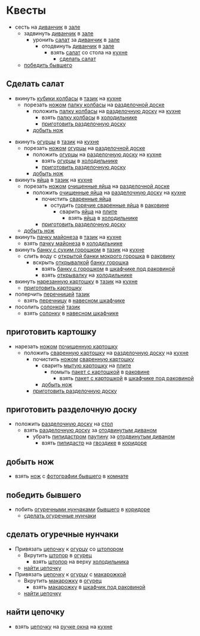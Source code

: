 # Квесты

* сесть на [диванчик](./locations/hall/decors/couch.md) в [зале](./locations/hall/index.md)
  * задвинуть [диванчик](./locations/hall/decors/couch.md) в [зале](./locations/hall/index.md)
    * уронить [салат](./items/salad.md) за [диванчик](./locations/hall/decors/couch.md) в [зале](./locations/hall/index.md)
      * отодвинуть [диванчик](./locations/hall/decors/couch.md) в [зале](./locations/hall/index.md)
        * взять [салат](./items/salad.md) со стола на [кухне](./locations/kitchen/index.md)
          * [сделать салат](#сделать-салат)
  * [победить бывшего](#победить-бывшего)

## Сделать салат

* вкинуть [кубики колбасы](./items/sausage.md) в [тазик](./locations/kitchen/decors/bowl.md) на [кухне](./locations/kitchen/index.md)
  * порезать [ножом](./items/knife.md) [палку колбасы](./items/potato.md) на [разделочной доске](./items/cutting-board.md)
    * положить [палку колбасы](./items/potato.md) на [разделочную доску](./items/cutting-board.md) на [кухне](./locations/kitchen/index.md)
      * взять [палку колбасы](./items/sausage.md) в [холодильнике](./locations/kitchen/decors/fridge.md)
      * [приготовить разделочную доску](#приготовить-разделочную-доску)
    * [добыть нож](#добыть-нож)
<!-- todo: переименовать огурцы в огурец -->
* вкинуть [огурцы](./items/cucumbers.md) в [тазик](./locations/kitchen/decors/bowl.md) на [кухне](./locations/kitchen/index.md)
  * порезать [ножом](./items/knife.md) [огурцы](./items/cucumbers.md) на [разделочной доске](./items/cutting-board.md)
    * положить [огурцы](./items/cucumbers.md) на [разделочную доску](./items/cutting-board.md) на [кухне](./locations/kitchen/index.md)
      * взять [огурцы](./items/cucumbers.md) в [холодильнике](./locations/kitchen/decors/fridge.md)
      * [приготовить разделочную доску](#приготовить-разделочную-доску)
    * [добыть нож](#добыть-нож)
* вкинуть [яйца](./items/eggs.md) в [тазик](./locations/kitchen/decors/bowl.md) на [кухне](./locations/kitchen/index.md)
  * порезать [ножом](./items/knife.md) [очищенные яйца](./items/eggs.md) на [разделочной доске](./items/cutting-board.md)
    * положить [очищенные яйца](./items/eggs.md) на [разделочную доску](./items/cutting-board.md) на [кухне](./locations/kitchen/index.md)
      * почистить [сваренные яйца](./items/eggs.md)
        * остудить [горячие сваренные яйца](./items/eggs.md) в [раковине](./locations/kitchen/decors/sink.md)
          * сварить [яйца](./items/eggs.md) на [плите](./locations/kitchen/decors/stove.md)
            * взять [яйца](./items/eggs.md) в [холодильнике](./locations/kitchen/decors/fridge.md)
      * [приготовить разделочную доску](#приготовить-разделочную-доску)
  * [добыть нож](#добыть-нож)
* вкинуть [пачку майонеза](./items/mayo.md) в [тазик](./locations/kitchen/decors/bowl.md) на [кухне](./locations/kitchen/index.md)
  * взять [пачку майонеза](./items/mayo.md) в [холодильнике](./locations/kitchen/decors/fridge.md)
* вкинуть [банку с сухим горошком](./items/canned-peas.md) в [тазик](./locations/kitchen/decors/bowl.md) на [кухне](./locations/kitchen/index.md)
  * слить воду с [открытой банки мокрого горошка](./items/canned-peas.md) в [раковину](./locations/kitchen/decors/sink.md)
    * вскрыть [открывалкой](./items/can-opener.md) [банку горошка](./items/canned-peas.md)
      * взять [банку с горошком](./items/canned-peas.md) в [шкафчике под раковиной](./locations/kitchen/decors/sink-cabinet.md)
      * взять [открывалку](./items/can-opener.md) на [холодильнике](./locations/kitchen/decors/fridge.md)
* вкинуть [нарезанную картошку](./items/potato.md) в [тазик](./locations/kitchen/decors/bowl.md) на [кухне](./locations/kitchen/index.md)
  * [приготовить картошку](#приготовить-картошку)
* поперчить [перечницей](./items/pepper-shaker.md) [тазик](./locations/kitchen/decors/bowl.md)
  * взять [перечницу](./items/pepper-shaker.md) в [навесном шкафчике](./locations/kitchen/decors/wall-cabinet.md)
* посолить [солонкой](./items/salt-shaker.md) [тазик](./locations/kitchen/decors/bowl.md)
  * взять [солонку](./items/salt-shaker.md) в [навесном шкафчике](./locations/kitchen/decors/wall-cabinet.md)

## приготовить картошку

* нарезать [ножом](./items/knife.md) [почищенную картошку](./items/potato.md)
  * положить [сваренную картошку](./items/potato.md) на [разделочную доску](./items/cutting-board.md) на [кухне](./locations/kitchen/index.md)
    * почистить [ножом](./items/knife.md) [сваренную картошку](./items/potato.md)
      * сварить [мытую картошку](./items/potato.md) на [плите](./locations/kitchen/decors/stove.md)
        * помыть [пакет с картошкой](./items/potato.md) в [раковине](./locations/kitchen/decors/sink.md)
          * взять [пакет с картошкой](./items/potato.md) в [шкафчике под раковиной](./locations/kitchen/decors/sink-cabinet.md)
      * [добыть нож](#добыть-нож)
    * [приготовить разделочную доску](#приготовить-разделочную-доску)

## приготовить разделочную доску

* положить [разделочную доску](./items/cutting-board.md) на [стол](./locations/kitchen/decors/table.md)
  * взять [разделочную доску](./items/cutting-board.md) за [отодвинутым диваном](./locations/hall/decors/couch.md)
    * убрать [пипидастром](./items/pp-duster.md) [паутину](./locations/hall/decors/web.md) за [отодвинутым диваном](./locations/hall/decors/couch.md)
      * взять [пипидастр](./items/pp-duster.md) на [гвоздике](./locations/corridor/decors/nail.md) в [коридоре](./locations/corridor/index.md)

## добыть нож

* взять [нож](./items/knife.md) с [фотографии бывшего](./locations/hall/decors/photo-ex-boyfriend.md) в [комнате](./locations/hall/index.md)

## победить бывшего

* побить [огуречными нунчаками](./items/cucumber-nunchucks.md) [бывшего](./characters/ex-boyfriend.md) в [коридоре](./locations/corridor/index.md)
  * [сделать огуречные нунчаки](#сделать-огуречные-нунчаки)

## сделать огуречные нунчаки

* Привязать [цепочку](./items/chain.md) к [огурцу](./items/cucumbers.md) со [штопором](./items/corkscrew.md)
  * Вкрутить [штопор](./items/corkscrew.md) в [огурец](./items/cucumbers.md)
    * взять [штопор](./items/corkscrew.md) на верху [холодильника](./locations/kitchen/decors/fridge.md)
  * [найти цепочку](#найти-цепочку)
* Привязать [цепочку](./items/chain.md) к [огурцу](./items/cucumbers.md) с [макарожкой](./items/fusilli.md)
  * Вкрутить [макарожку](./items/fusilli.md) в [огурец](./items/cucumbers.md)
    * взять [макарожку](./items/fusilli.md) в [шкафчик под раковиной](./locations/kitchen/decors/sink-cabinet.md)
  * [найти цепочку](#найти-цепочку)

## найти цепочку

* взять [цепочку](./items/chain.md) на [ручке окна](./locations/kitchen/decors/window-handle.md) на [кухне](./locations/kitchen/index.md)
